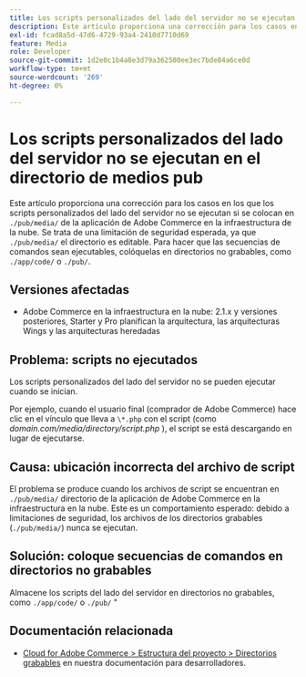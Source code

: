 ```yaml
---
title: Los scripts personalizados del lado del servidor no se ejecutan en el directorio de medios pub
description: Este artículo proporciona una corrección para los casos en los que los scripts personalizados del lado del servidor no se ejecutan si se colocan en la etiqueta `.directorio /pub/media/` de la aplicación de Adobe Commerce en la infraestructura de la nube. Se trata de una limitación de seguridad esperada, ya que el `.El directorio /pub/media/` puede escribirse. Para que los scripts sean ejecutables, colóquelos en directorios no grabables, como `./app/code/` o `./pub/`.
exl-id: fcad8a5d-47d6-4729-93a4-2410d7710d69
feature: Media
role: Developer
source-git-commit: 1d2e0c1b4a8e3d79a362500ee3ec7bde84a6ce0d
workflow-type: tm+mt
source-wordcount: '269'
ht-degree: 0%

---
```


# Los scripts personalizados del lado del servidor no se ejecutan en el directorio de medios pub

Este artículo proporciona una corrección para los casos en los que los scripts personalizados del lado del servidor no se ejecutan si se colocan en `./pub/media/` de la aplicación de Adobe Commerce en la infraestructura de la nube. Se trata de una limitación de seguridad esperada, ya que `./pub/media/` el directorio es editable. Para hacer que las secuencias de comandos sean ejecutables, colóquelas en directorios no grabables, como `./app/code/` o `./pub/`.

## Versiones afectadas

* Adobe Commerce en la infraestructura en la nube: 2.1.x y versiones posteriores, Starter y Pro planifican la arquitectura, las arquitecturas Wings y las arquitecturas heredadas

## Problema: scripts no ejecutados

Los scripts personalizados del lado del servidor no se pueden ejecutar cuando se inician.

Por ejemplo, cuando el usuario final (comprador de Adobe Commerce) hace clic en el vínculo que lleva a `\*.php` con el script (como *domain.com/media/directory/script.php* ), el script se está descargando en lugar de ejecutarse.

## Causa: ubicación incorrecta del archivo de script

El problema se produce cuando los archivos de script se encuentran en `./pub/media/` directorio de la aplicación de Adobe Commerce en la infraestructura en la nube. Este es un comportamiento esperado: debido a limitaciones de seguridad, los archivos de los directorios grabables (`./pub/media/`) nunca se ejecutan.

## Solución: coloque secuencias de comandos en directorios no grabables

Almacene los scripts del lado del servidor en directorios no grabables, como `./app/code/` o `./pub/`  &quot;

## Documentación relacionada

* [Cloud for Adobe Commerce > Estructura del proyecto > Directorios grabables](https://devdocs.magento.com/guides/v2.3/cloud/project/project-start.html#write-dir) en nuestra documentación para desarrolladores.
